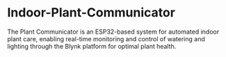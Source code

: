 # Indoor-Plant-Communicator
The Plant Communicator is an ESP32-based system for automated indoor plant care, enabling real-time monitoring and control of watering and lighting through the Blynk platform for optimal plant health.
